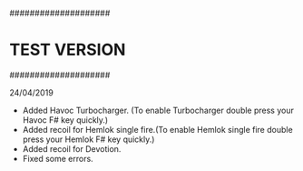 ####################
#   TEST VERSION   #
####################

24/04/2019

- Added Havoc Turbocharger. (To enable Turbocharger double press your Havoc F# key quickly.)
- Added recoil for Hemlok single fire.(To enable Hemlok single fire double press your Hemlok F# key quickly.)
- Added recoil for Devotion.
- Fixed some errors.
